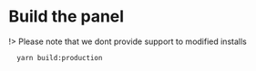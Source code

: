 # Build the panel

!> Please note that we dont provide support to modified installs

```bash
  yarn build:production
```
